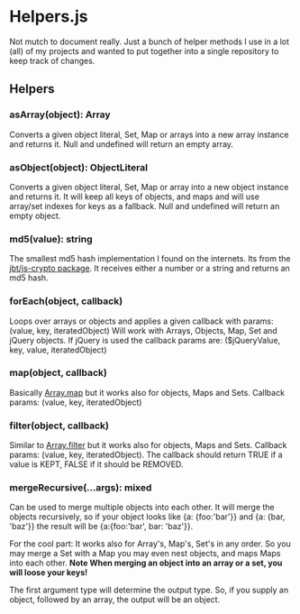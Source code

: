 # Helpers.js
Not mutch to document really.
Just a bunch of helper methods I use in a lot (all) of my projects and wanted
to put together into a single repository to keep track of changes.

## Helpers
### asArray(object): Array
Converts a given object literal, Set, Map or arrays into a new array instance and returns it.
Null and undefined will return an empty array.

### asObject(object): ObjectLiteral
Converts a given object literal, Set, Map or array into a new object instance and returns it.
It will keep all keys of objects, and maps and will use array/set indexes for keys as a fallback.
Null and undefined will return an empty object.

### md5(value): string
The smallest md5 hash implementation I found on the internets.
Its from the [jbt/js-crypto package](https://github.com/jbt/js-crypto).
It receives either a number or a string and returns an md5 hash.

### forEach(object, callback)
Loops over arrays or objects and applies a given callback with params: (value, key, iteratedObject)
Will work with Arrays, Objects, Map, Set and jQuery objects.
If jQuery is used the callback params are: ($jQueryValue, key, value, iteratedObject)

### map(object, callback)
Basically [Array.map](https://developer.mozilla.org/en-US/docs/Web/JavaScript/Reference/Global_Objects/Array/map)
but it works also for objects, Maps and Sets. Callback params: (value, key, iteratedObject)

### filter(object, callback)
Similar to [Array.filter](https://developer.mozilla.org/en-US/docs/Web/JavaScript/Reference/Global_Objects/Array/filter)
but it works also for objects, Maps and Sets. Callback params: (value, key, iteratedObject).
The callback should return TRUE if a value is KEPT, FALSE if it should be REMOVED.

### mergeRecursive(...args): mixed
Can be used to merge multiple objects into each other. It will merge the objects recursively,
so if your object looks like {a: {foo:'bar'}} and {a: {bar, 'baz'}} the result will be 
{a:{foo:'bar', bar: 'baz'}}.

For the cool part: It works also for Array's, Map's, Set's in any order. So you may merge
a Set with a Map you may even nest objects, and maps Maps into each other. 
**Note When merging an object into an array or a set, you will loose your keys!**

The first argument type will determine the output type. So, if you supply an object,
followed by an array, the output will be an object. 